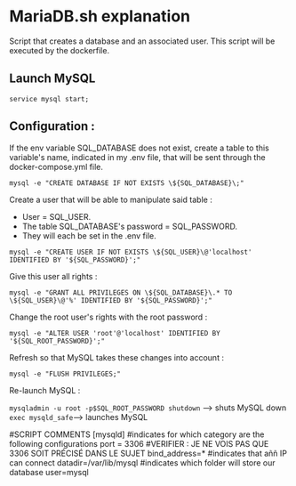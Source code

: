 # MariaDB.sh explanation

Script that creates a database and an associated user. This script will be executed by the dockerfile.

## Launch MySQL
`service mysql start;`

## Configuration :

If the env variable SQL_DATABASE does not exist, create a table to this variable's name, indicated in my .env file, that will be sent through the docker-compose.yml file.

`mysql -e "CREATE DATABASE IF NOT EXISTS \${SQL_DATABASE}\;"`

Create a user that will be able to manipulate said table :
- User = SQL_USER.
- The table SQL_DATABASE's password = SQL_PASSWORD.
- They will each be set in the .env file.

`mysql -e "CREATE USER IF NOT EXISTS \${SQL_USER}\@'localhost' IDENTIFIED BY '${SQL_PASSWORD}';"`

Give this user all rights :

`mysql -e "GRANT ALL PRIVILEGES ON \${SQL_DATABASE}\.* TO \${SQL_USER}\@'%' IDENTIFIED BY '${SQL_PASSWORD}';"`

Change the root user's rights with the root password :

`mysql -e "ALTER USER 'root'@'localhost' IDENTIFIED BY '${SQL_ROOT_PASSWORD}';"`

Refresh so that MySQL takes these changes into account :

`mysql -e "FLUSH PRIVILEGES;"`

Re-launch MySQL :

`mysqladmin -u root -p$SQL_ROOT_PASSWORD shutdown` --> shuts MySQL down
`exec mysqld_safe`--> launches MySQL





#SCRIPT COMMENTS
[mysqld] #indicates for which category are the following configurations 
port = 3306 #VERIFIER : JE NE VOIS PAS QUE 3306 SOIT PRÉCISÉ DANS LE SUJET
bind_address=* #indicates that aññ IP can connect
datadir=/var/lib/mysql #indicates which folder will store our database
user=mysql